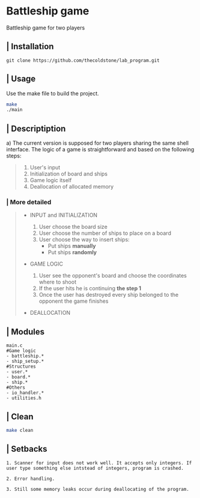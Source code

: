 # Battleship game

Battleship game for two players

## | Installation
```
git clone https://github.com/thecoldstone/lab_program.git
```
## | Usage
Use the make file to build the project.
```bash
make
./main 
```

## | Descriptiption

a) The current version is supposed for two players sharing the same shell interface. The logic of a game is straightforward and based on the following steps:

> 1. User's input
> 2. Initialization of board and ships
> 3. Game logic itself
> 4. Deallocation of allocated memory 

### | More detailed
> - INPUT and INITIALIZATION
>   1. User choose the board size
>   2. User choose the number of ships to place on a board
>   3. User choose the way to insert ships:
>       - Put ships **manually**
>       - Put ships **randomly**
> 
> - GAME LOGIC
>   1. User see the opponent's board and choose the coordinates where to shoot
>   2. If the user hits he is continuing  **the step 1**
>   3. Once the user has destroyed every ship belonged to the opponent the game finishes
> - DEALLOCATION


## | Modules
```
main.c 
#Game logic
- battleship.*
- ship_setup.*
#Structures
- user.*
- board.*
- ship.*
#Others
- io_handler.*
- utilities.h
```

## | Clean 
```bash
make clean
```

## | Setbacks

``` 
1. Scanner for input does not work well. It accepts only integers. If user type something else intstead of integers, program is crashed. 

2. Error handling.

3. Still some memory leaks occur during deallocating of the program.
```

